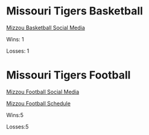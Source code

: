 # Missouri Tigers Basketball

[Mizzou Basketball Social Media](MizzouBasketballSocialMedia.md)

Wins: 1

Losses: 1
# Missouri Tigers Football

[Mizzou Football Social Media](MizzouFootballSocialMedia.md)

[Mizzou Football Schedule](MizzouFootballSocialMedia.md)

Wins:5

Losses:5
